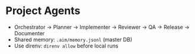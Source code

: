 # Project Agents
- Orchestrator → Planner → Implementer → Reviewer → QA → Release → Documenter
- Shared memory: `.aim/memory.jsonl` (master DB)
- Use direnv: `direnv allow` before local runs
